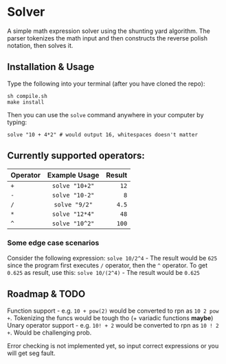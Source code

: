 # Solver
A simple math expression solver using the shunting yard algorithm. The parser tokenizes the math input and then constructs the reverse polish notation, then solves it.

## Installation & Usage
Type the following into your terminal (after you have cloned the repo):
```shell
sh compile.sh
make install
```
Then you can use the `solve` command anywhere in your computer by typing:
```shell
solve "10 + 4*2" # would output 16, whitespaces doesn't matter
```

## Currently supported operators:
| Operator        | Example Usage  | Result  |
| ------------- |:-------------:| -----:|
| `+`     | `solve "10+2"` | `12` |
| `-`      | `solve "10-2"`      |   `8` |
| `/` | `solve "9/2"`      |    `4.5` |
| `*` | `solve "12*4"`     |    `48` |
| `^` | `solve "10^2"`      |    `100` |

### Some edge case scenarios
Consider the following expression:
`solve 10/2^4` - The result would be `625` since the program first executes `/` operator, then the `^` operator.
To get `0.625` as result, use this:
`solve 10/(2^4)` - The result would be `0.625`

## Roadmap & TODO
Function support - e.g. `10 + pow(2)` would be converted to rpn as `10 2 pow +`. Tokenizing the funcs would be tough tho (+ variadic functions __maybe__)
Unary operator support - e.g. `10! + 2` would be converted to rpn as `10 ! 2 +`. Would be challenging prob.


Error checking is not implemented yet, so input correct expressions or you will get seg fault.
